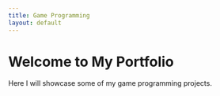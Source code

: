 ```yaml
---
title: Game Programming
layout: default
---
```


# Welcome to My Portfolio  
Here I will showcase some of my game programming projects.

<div class="project-gallery">
  
